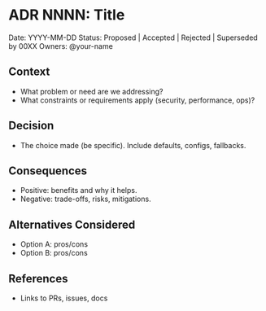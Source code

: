 # ADR NNNN: Title

Date: YYYY-MM-DD
Status: Proposed | Accepted | Rejected | Superseded by 00XX
Owners: @your-name

## Context
- What problem or need are we addressing?
- What constraints or requirements apply (security, performance, ops)?

## Decision
- The choice made (be specific). Include defaults, configs, fallbacks.

## Consequences
- Positive: benefits and why it helps.
- Negative: trade-offs, risks, mitigations.

## Alternatives Considered
- Option A: pros/cons
- Option B: pros/cons

## References
- Links to PRs, issues, docs

